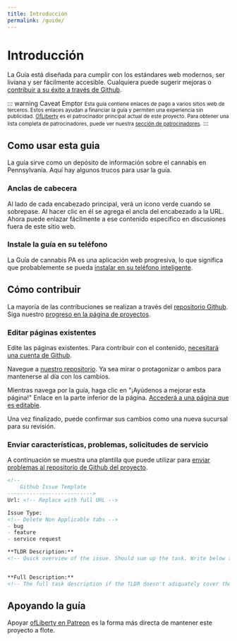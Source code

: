 ```yaml
---
title: Introducción
permalink: /guide/
---
```

# Introducción

La Guía está diseñada para cumplir con los estándares web modernos, ser liviana y ser fácilmente accesible. Cualquiera puede sugerir mejoras o [contribuir a su éxito a través de Github]((https://github.com/OfLiberty/pacannabis.guide)).


::: warning Caveat Emptor
<small>Esta guía contiene enlaces de pago a varios sitios web de terceros. Estos enlaces ayudan a financiar la guía y permiten una experiencia sin publicidad. [OfLiberty](https://www.patreon.com/ofLiberty) es el patrocinador principal actual de este proyecto. Para obtener una lista completa de patrocinadores, puede ver nuestra [sección de patrocinadores](/#sponsors).</small>
:::

## Como usar esta guia

La guía sirve como un depósito de información sobre el cannabis en Pennsylvania. Aquí hay algunos trucos para usar la guía.


### Anclas de cabecera
Al lado de cada encabezado principal, verá un ícono verde [<i class="fas fa-bong"></i>](/es/guide/#como-usar-esta-guia) cuando se sobrepase. Al hacer clic en él se agrega el ancla del encabezado a la URL. Ahora puede enlazar fácilmente a ese contenido específico en discusiones fuera de este sitio web.

### Instale la guía en su teléfono
La Guía de cannabis PA es una aplicación web progresiva, lo que significa que probablemente se pueda [instalar en su teléfono inteligente](/blog/2018/11/25/download-pwa-mobile/).

## Cómo contribuir
La mayoría de las contribuciones se realizan a través del [repositorio Github]((https://github.com/OfLiberty/pacannabis.guide)). Siga nuestro [progreso en la página de proyectos](https://github.com/OfLiberty/pacannabis.guide/projects).

### Editar páginas existentes
Edite las páginas existentes. Para contribuir con el contenido, [necesitará una cuenta de Github](https://github.com/).

Navegue a [nuestro repositorio](https://github.com/OfLiberty/pacannabis.guide). Ya sea mirar <i class="fas fa-eye"></i> o protagonizar <i class="fas fa-star"></i> o ambos para mantenerse al día con los cambios.

Mientras navega por la guía, haga clic en "¡Ayúdenos a mejorar esta página!" Enlace en la parte inferior de la página. [Accederá a una página que es editable](https://github.com/adam-p/markdown-here/wiki/Markdown-Cheatsheet).

Una vez finalizado, puede confirmar sus cambios como una nueva sucursal para su revisión.

### Enviar características, problemas, solicitudes de servicio
A continuación se muestra una plantilla que puede utilizar para [enviar problemas al repositorio de Github del proyecto](https://github.com/OfLiberty/pacannabis.guide/issues/new).

```md 
<!-- 
    Github Issue Template
--------------------------->
Url: <!-- Replace with full URL -->

Issue Type: 
<!-- Delete Non Applicable tabs -->
- bug
- feature
- service request

**TLDR Description:** 
<!-- Quick overview of the issue. Should sum up the task. Write below this line. -->


**Full Description:** 
<!-- The full task description if the TLDR doesn't adiquately cover the request. Write below this line.-->

```


## Apoyando la guía
Apoyar [ofLiberty en Patreon](https://www.patreon.com/ofLiberty) es la forma más directa de mantener este proyecto a flote.

<Referral />
<Ads />